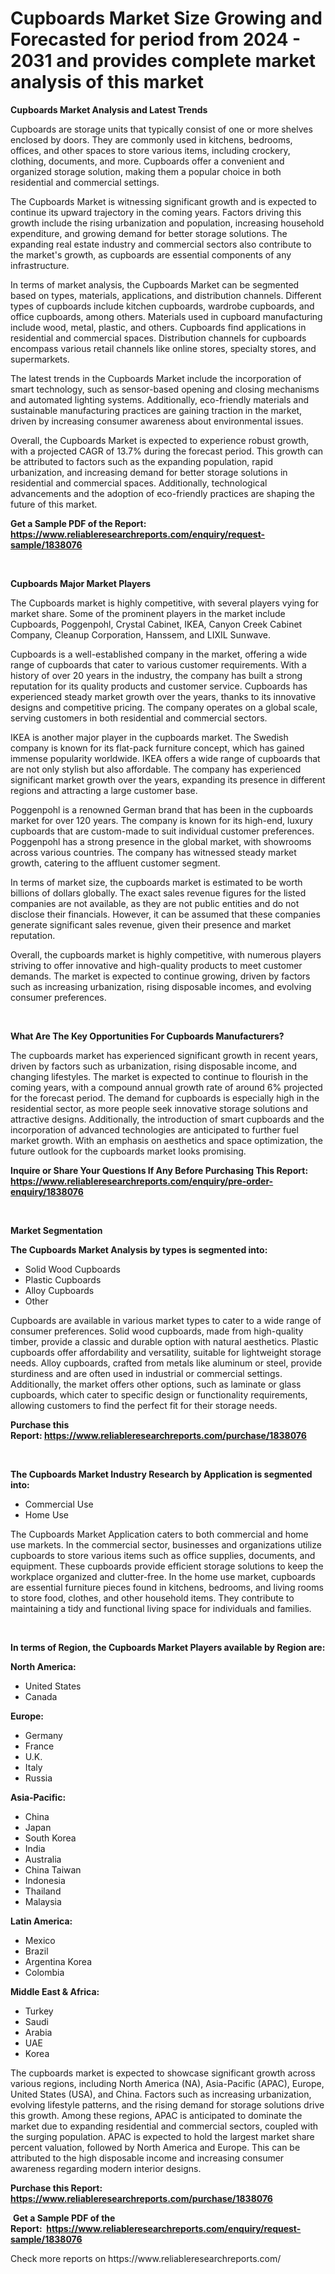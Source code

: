<p><h1>Cupboards Market Size Growing and Forecasted for period from 2024 - 2031 and provides complete market analysis of this market</h1></p><p><strong>Cupboards Market Analysis and Latest Trends</strong></p>
<p><p>Cupboards are storage units that typically consist of one or more shelves enclosed by doors. They are commonly used in kitchens, bedrooms, offices, and other spaces to store various items, including crockery, clothing, documents, and more. Cupboards offer a convenient and organized storage solution, making them a popular choice in both residential and commercial settings.</p><p>The Cupboards Market is witnessing significant growth and is expected to continue its upward trajectory in the coming years. Factors driving this growth include the rising urbanization and population, increasing household expenditure, and growing demand for better storage solutions. The expanding real estate industry and commercial sectors also contribute to the market's growth, as cupboards are essential components of any infrastructure.</p><p>In terms of market analysis, the Cupboards Market can be segmented based on types, materials, applications, and distribution channels. Different types of cupboards include kitchen cupboards, wardrobe cupboards, and office cupboards, among others. Materials used in cupboard manufacturing include wood, metal, plastic, and others. Cupboards find applications in residential and commercial spaces. Distribution channels for cupboards encompass various retail channels like online stores, specialty stores, and supermarkets.</p><p>The latest trends in the Cupboards Market include the incorporation of smart technology, such as sensor-based opening and closing mechanisms and automated lighting systems. Additionally, eco-friendly materials and sustainable manufacturing practices are gaining traction in the market, driven by increasing consumer awareness about environmental issues.</p><p>Overall, the Cupboards Market is expected to experience robust growth, with a projected CAGR of 13.7% during the forecast period. This growth can be attributed to factors such as the expanding population, rapid urbanization, and increasing demand for better storage solutions in residential and commercial spaces. Additionally, technological advancements and the adoption of eco-friendly practices are shaping the future of this market.</p></p>
<p><strong>Get a Sample PDF of the Report:&nbsp; <a href="https://www.reliableresearchreports.com/enquiry/request-sample/1838076">https://www.reliableresearchreports.com/enquiry/request-sample/1838076</a></strong></p>
<p>&nbsp;</p>
<p><strong>Cupboards Major Market Players</strong></p>
<p><p>The Cupboards market is highly competitive, with several players vying for market share. Some of the prominent players in the market include Cupboards, Poggenpohl, Crystal Cabinet, IKEA, Canyon Creek Cabinet Company, Cleanup Corporation, Hanssem, and LIXIL Sunwave. </p><p>Cupboards is a well-established company in the market, offering a wide range of cupboards that cater to various customer requirements. With a history of over 20 years in the industry, the company has built a strong reputation for its quality products and customer service. Cupboards has experienced steady market growth over the years, thanks to its innovative designs and competitive pricing. The company operates on a global scale, serving customers in both residential and commercial sectors. </p><p>IKEA is another major player in the cupboards market. The Swedish company is known for its flat-pack furniture concept, which has gained immense popularity worldwide. IKEA offers a wide range of cupboards that are not only stylish but also affordable. The company has experienced significant market growth over the years, expanding its presence in different regions and attracting a large customer base. </p><p>Poggenpohl is a renowned German brand that has been in the cupboards market for over 120 years. The company is known for its high-end, luxury cupboards that are custom-made to suit individual customer preferences. Poggenpohl has a strong presence in the global market, with showrooms across various countries. The company has witnessed steady market growth, catering to the affluent customer segment. </p><p>In terms of market size, the cupboards market is estimated to be worth billions of dollars globally. The exact sales revenue figures for the listed companies are not available, as they are not public entities and do not disclose their financials. However, it can be assumed that these companies generate significant sales revenue, given their presence and market reputation. </p><p>Overall, the cupboards market is highly competitive, with numerous players striving to offer innovative and high-quality products to meet customer demands. The market is expected to continue growing, driven by factors such as increasing urbanization, rising disposable incomes, and evolving consumer preferences.</p></p>
<p>&nbsp;</p>
<p><strong>What Are The Key Opportunities For Cupboards Manufacturers?</strong></p>
<p><p>The cupboards market has experienced significant growth in recent years, driven by factors such as urbanization, rising disposable income, and changing lifestyles. The market is expected to continue to flourish in the coming years, with a compound annual growth rate of around 6% projected for the forecast period. The demand for cupboards is especially high in the residential sector, as more people seek innovative storage solutions and attractive designs. Additionally, the introduction of smart cupboards and the incorporation of advanced technologies are anticipated to further fuel market growth. With an emphasis on aesthetics and space optimization, the future outlook for the cupboards market looks promising.</p></p>
<p><strong>Inquire or Share Your Questions If Any Before Purchasing This Report: <a href="https://www.reliableresearchreports.com/enquiry/pre-order-enquiry/1838076">https://www.reliableresearchreports.com/enquiry/pre-order-enquiry/1838076</a></strong></p>
<p>&nbsp;</p>
<p><strong>Market Segmentation</strong></p>
<p><strong>The Cupboards Market Analysis by types is segmented into:</strong></p>
<p><ul><li>Solid Wood Cupboards</li><li>Plastic Cupboards</li><li>Alloy Cupboards</li><li>Other</li></ul></p>
<p><p>Cupboards are available in various market types to cater to a wide range of consumer preferences. Solid wood cupboards, made from high-quality timber, provide a classic and durable option with natural aesthetics. Plastic cupboards offer affordability and versatility, suitable for lightweight storage needs. Alloy cupboards, crafted from metals like aluminum or steel, provide sturdiness and are often used in industrial or commercial settings. Additionally, the market offers other options, such as laminate or glass cupboards, which cater to specific design or functionality requirements, allowing customers to find the perfect fit for their storage needs.</p></p>
<p><strong>Purchase this Report:&nbsp;<a href="https://www.reliableresearchreports.com/purchase/1838076">https://www.reliableresearchreports.com/purchase/1838076</a></strong></p>
<p>&nbsp;</p>
<p><strong>The Cupboards Market Industry Research by Application is segmented into:</strong></p>
<p><ul><li>Commercial Use</li><li>Home Use</li></ul></p>
<p><p>The Cupboards Market Application caters to both commercial and home use markets. In the commercial sector, businesses and organizations utilize cupboards to store various items such as office supplies, documents, and equipment. These cupboards provide efficient storage solutions to keep the workplace organized and clutter-free. In the home use market, cupboards are essential furniture pieces found in kitchens, bedrooms, and living rooms to store food, clothes, and other household items. They contribute to maintaining a tidy and functional living space for individuals and families.</p></p>
<p>&nbsp;</p>
<p><strong>In terms of Region, the Cupboards Market Players available by Region are:</strong></p>
<p>
    <p> <strong> North America: </strong>
        <ul>
            <li>United States</li>
            <li>Canada</li>
        </ul>
        </p> 
    <p> <strong> Europe: </strong>
        <ul>
            <li>Germany</li>
            <li>France</li>
            <li>U.K.</li>
            <li>Italy</li>
            <li>Russia</li>
        </ul>
        </p> 
    <p> <strong> Asia-Pacific: </strong>
        <ul>
            <li>China</li>
            <li>Japan</li>
            <li>South Korea</li>
            <li>India</li>
            <li>Australia</li>
            <li>China Taiwan</li>
            <li>Indonesia</li>
            <li>Thailand</li>
            <li>Malaysia</li>
        </ul>
        </p> 
    <p> <strong> Latin America: </strong>
        <ul>
            <li>Mexico</li>
            <li>Brazil</li>
            <li>Argentina Korea</li>
            <li>Colombia</li>
        </ul>
        </p> 
    <p> <strong> Middle East & Africa: </strong>
        <ul>
            <li>Turkey</li>
            <li>Saudi</li>
            <li>Arabia</li>
            <li>UAE</li>
            <li>Korea</li>
        </ul>
    </p>
    </p>
<p><p>The cupboards market is expected to showcase significant growth across various regions, including North America (NA), Asia-Pacific (APAC), Europe, United States (USA), and China. Factors such as increasing urbanization, evolving lifestyle patterns, and the rising demand for storage solutions drive this growth. Among these regions, APAC is anticipated to dominate the market due to expanding residential and commercial sectors, coupled with the surging population. APAC is expected to hold the largest market share percent valuation, followed by North America and Europe. This can be attributed to the high disposable income and increasing consumer awareness regarding modern interior designs.</p></p>
<p><strong>Purchase this Report: <a href="https://www.reliableresearchreports.com/purchase/1838076">https://www.reliableresearchreports.com/purchase/1838076</a></strong></p>
<p>&nbsp;<strong>Get a Sample PDF of the Report:&nbsp;&nbsp;<a href="https://www.reliableresearchreports.com/enquiry/request-sample/1838076">https://www.reliableresearchreports.com/enquiry/request-sample/1838076</a></strong></p>
<p><strong></strong></p>
<p>Check more reports on https://www.reliableresearchreports.com/</p>